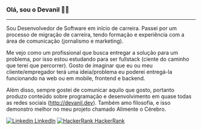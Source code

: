 ### Olá, sou o Devanil 👋😄
---

Sou Desenvolvedor de Software em início de carreira. Passei por um processo de migração de carreira, tendo formação e experiência com a área de comunicação (jornalismo e marketing).

Me vejo como um profissional que busca entregar a solução para um problema, por isso estou estudando para ser fullstack (ciente do caminho que terei que percorrer). Gosto de imaginar que eu ou meu cliente/empregador terá uma ideia/problema eu poderei entregá-la funcionando na web ou em mobile, frontend e backend.

Além disso, sempre gostei de comunicar aquilo que gosto, portanto produzo conteúdo sobre programação e desenvolvimento em quase todas as redes sociais (http://devanil.dev). Também amo filosofia, e isso demonstro melhor no meu projeto chamado Alimente o Cérebro.

[![Linkedin](https://i.stack.imgur.com/gVE0j.png) LinkedIn](https://www.linkedin.com/in/devaniljr/) [![HackerRank](https://i.imgur.com/IsmtGsJ.png) HackerRank](https://www.hackerrank.com/contatodevanil) 
&nbsp;

<!--
**devaniljr/devaniljr** is a ✨ _special_ ✨ repository because its `README.md` (this file) appears on your GitHub profile.

Here are some ideas to get you started:

- 🔭 I’m currently working on ...
- 🌱 I’m currently learning ...
- 👯 I’m looking to collaborate on ...
- 🤔 I’m looking for help with ...
- 💬 Ask me about ...
- 📫 How to reach me: ...
- 😄 Pronouns: ...
- ⚡ Fun fact: ...
-->
